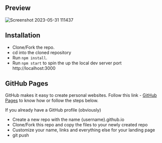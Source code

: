 ## Preview


![Screenshot 2023-05-31 111437](https://github.com/satya042/To-Do-App/assets/80916678/10786101-33ee-4677-b3d6-df97ebeb67ca)


## Installation

- Clone/Fork the repo.
- cd into the cloned repository
- Run `npm install`.
- Run `npm start` to spin the up the local dev server port http://localhost:3000

## GitHub Pages

GitHub makes it easy to create personal websites. Follow this link - [GitHub Pages](https://pages.github.com/) to know how or follow the steps below.

If you already have a GitHub profile (obviously)

- Create a new repo with the name {username}.github.io
- Clone/Fork this repo and copy the files to your newly created repo
- Customize your name, links and everything else for your landing page
- git push
